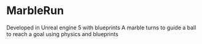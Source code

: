# MarbleRun
Developed in Unreal engine 5 with blueprints
A marble turns to guide a ball to reach a goal using physics and blueprints
